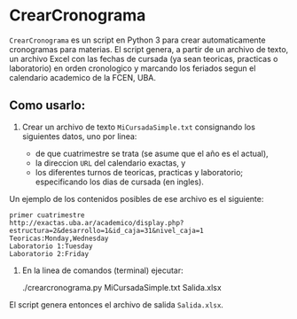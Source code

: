 # CrearCronograma

`CrearCronograma` es un script en Python 3 para crear automaticamente 
cronogramas para materias. El script genera, a partir de un archivo de texto, 
un archivo Excel con las fechas de cursada (ya sean teoricas, practicas o 
laboratorio) en orden cronologico y marcando los feriados segun el calendario 
academico de la FCEN, UBA. 

## Como usarlo:

1. Crear un archivo de texto `MiCursadaSimple.txt` consignando los siguientes
   datos, uno por linea:

   - de que cuatrimestre se trata (se asume que el año es el actual),
   - la direccion `URL` del calendario exactas, y
   - los diferentes turnos de teoricas, practicas y laboratorio; especificando
     los dias de cursada (en ingles).

Un ejemplo de los contenidos posibles de ese archivo es el siguiente:

    primer cuatrimestre
    http://exactas.uba.ar/academico/display.php?estructura=2&desarrollo=1&id_caja=31&nivel_caja=1
    Teoricas:Monday,Wednesday
    Laboratorio 1:Tuesday
    Laboratorio 2:Friday

1. En la linea de comandos (terminal) ejecutar:

    ./crearcronograma.py MiCursadaSimple.txt Salida.xlsx

El script genera entonces el archivo de salida `Salida.xlsx`.
